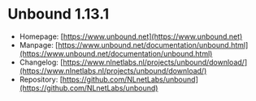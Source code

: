 # Unbound 1.13.1
 - Homepage: [https://www.unbound.net](https://www.unbound.net)
 - Manpage: [https://www.unbound.net/documentation/unbound.html](https://www.unbound.net/documentation/unbound.html)
 - Changelog: [https://www.nlnetlabs.nl/projects/unbound/download/](https://www.nlnetlabs.nl/projects/unbound/download/)
 - Repository: [https://github.com/NLnetLabs/unbound](https://github.com/NLnetLabs/unbound)

